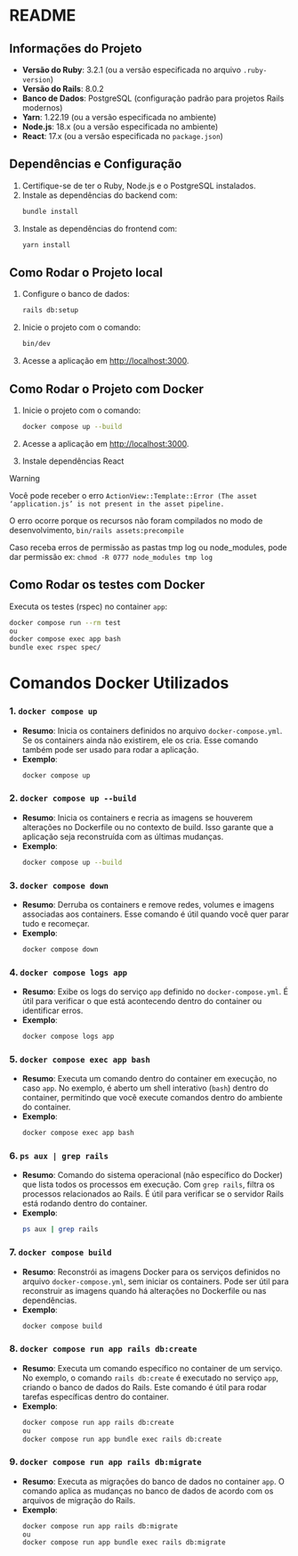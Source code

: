 # README
## Informações do Projeto

- **Versão do Ruby**: 3.2.1 (ou a versão especificada no arquivo `.ruby-version`)
- **Versão do Rails**: 8.0.2
- **Banco de Dados**: PostgreSQL (configuração padrão para projetos Rails modernos)
- **Yarn**: 1.22.19 (ou a versão especificada no ambiente)
- **Node.js**: 18.x (ou a versão especificada no ambiente)
- **React**: 17.x (ou a versão especificada no `package.json`)

## Dependências e Configuração

1. Certifique-se de ter o Ruby, Node.js e o PostgreSQL instalados.
2. Instale as dependências do backend com:
    ```bash
    bundle install
    ```
3. Instale as dependências do frontend com:
    ```bash
    yarn install
    ```

## Como Rodar o Projeto local

1. Configure o banco de dados:
    ```bash
    rails db:setup
    ```
2. Inicie o projeto com o comando:
    ```bash
    bin/dev
    ```
3. Acesse a aplicação em [http://localhost:3000](http://localhost:3000).

## Como Rodar o Projeto com Docker

1. Inicie o projeto com o comando:
    ```bash
    docker compose up --build
    ```
2. Acesse a aplicação em [http://localhost:3000](http://localhost:3000).

3. Instale dependências React

> [!WARNING]
> Você pode receber o erro `ActionView::Template::Error (The asset ‘application.js’ is not present in the asset pipeline.`
>
> O erro ocorre porque os recursos não foram compilados no modo de desenvolvimento, `bin/rails assets:precompile`
>
> Caso receba erros de permissão as pastas tmp log ou node_modules, pode dar permissão ex: `chmod -R 0777 node_modules tmp log`
## Como Rodar os testes com Docker

Executa os testes (rspec) no container `app`:
  ```bash
  docker compose run --rm test
  ou
  docker compose exec app bash
  bundle exec rspec spec/
  ```

# Comandos Docker Utilizados

### 1. `docker compose up`
- **Resumo**: Inicia os containers definidos no arquivo `docker-compose.yml`. Se os containers ainda não existirem, ele os cria. Esse comando também pode ser usado para rodar a aplicação.
- **Exemplo**: 
  ```bash
  docker compose up
  ```

### 2. `docker compose up --build`
- **Resumo**: Inicia os containers e recria as imagens se houverem alterações no Dockerfile ou no contexto de build. Isso garante que a aplicação seja reconstruída com as últimas mudanças.
- **Exemplo**:
  ```bash
  docker compose up --build
  ```

### 3. `docker compose down`
- **Resumo**: Derruba os containers e remove redes, volumes e imagens associadas aos containers. Esse comando é útil quando você quer parar tudo e recomeçar.
- **Exemplo**:
  ```bash
  docker compose down
  ```

### 4. `docker compose logs app`
- **Resumo**: Exibe os logs do serviço `app` definido no `docker-compose.yml`. É útil para verificar o que está acontecendo dentro do container ou identificar erros.
- **Exemplo**:
  ```bash
  docker compose logs app
  ```

### 5. `docker compose exec app bash`
- **Resumo**: Executa um comando dentro do container em execução, no caso `app`. No exemplo, é aberto um shell interativo (`bash`) dentro do container, permitindo que você execute comandos dentro do ambiente do container.
- **Exemplo**:
  ```bash
  docker compose exec app bash
  ```

### 6. `ps aux | grep rails`
- **Resumo**: Comando do sistema operacional (não específico do Docker) que lista todos os processos em execução. Com `grep rails`, filtra os processos relacionados ao Rails. É útil para verificar se o servidor Rails está rodando dentro do container.
- **Exemplo**:
  ```bash
  ps aux | grep rails
  ```

### 7. `docker compose build`
- **Resumo**: Reconstrói as imagens Docker para os serviços definidos no arquivo `docker-compose.yml`, sem iniciar os containers. Pode ser útil para reconstruir as imagens quando há alterações no Dockerfile ou nas dependências.
- **Exemplo**:
  ```bash
  docker compose build
  ```

### 8. `docker compose run app rails db:create`
- **Resumo**: Executa um comando específico no container de um serviço. No exemplo, o comando `rails db:create` é executado no serviço `app`, criando o banco de dados do Rails. Este comando é útil para rodar tarefas específicas dentro do container.
- **Exemplo**:
  ```bash
  docker compose run app rails db:create
  ou
  docker compose run app bundle exec rails db:create
  ```

### 9. `docker compose run app rails db:migrate`
- **Resumo**: Executa as migrações do banco de dados no container `app`. O comando aplica as mudanças no banco de dados de acordo com os arquivos de migração do Rails.
- **Exemplo**:
  ```bash
  docker compose run app rails db:migrate
  ou
  docker compose run app bundle exec rails db:migrate
  ```
